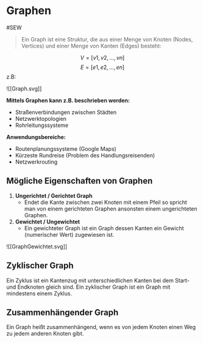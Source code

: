 # Graphen
#SEW 

>Ein Graph ist eine Struktur, die aus einer Menge von Knoten (Nodes, Vertices) und einer Menge von Kanten (Edges) besteht:

$$V= [ v1, v2, ..., vn ]$$
$$E= [ e1, e2, ..., en ]$$
z.B:


![[Graph.svg]]

**Mittels Graphen kann z.B. beschrieben werden:**
- Straßenverbindungen zwischen Städten
- Netzwerktopologien
- Rohrleitungssysteme

**Anwendungsbereiche:**
- Routenplanungssysteme (Google Maps)
- Kürzeste Rundreise (Problem des Handlungsreisenden)
- Netzwerkrouting 

## Mögliche Eigenschaften von Graphen

1. **Ungerichtet / Gerichtet Graph**
	- Endet die Kante zwischen zwei Knoten mit einem Pfeil so spricht man von einem gerichteten Graphen ansonsten einem ungerichteten Graphen.
2. **Gewichtet / Ungewichtet**
	- Ein gewichteter Graph ist ein Graph dessen Kanten ein Gewicht (numerischer Wert) zugewiesen ist. 

![[GraphGewichtet.svg]]


## Zyklischer Graph

Ein Zyklus ist ein Kantenzug mit unterschiedlichen Kanten bei dem Start- und Endknoten gleich sind. Ein zyklischer Graph ist ein Graph mit mindestens einem Zyklus.

## Zusammenhängender Graph

Ein Graph heißt zusammenhängend, wenn es von jedem Knoten einen Weg zu jedem anderen Knoten gibt.